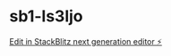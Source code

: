 # sb1-ls3ljo

[Edit in StackBlitz next generation editor ⚡️](https://stackblitz.com/~/github.com/cocoooowang1230/sb1-ls3ljo)